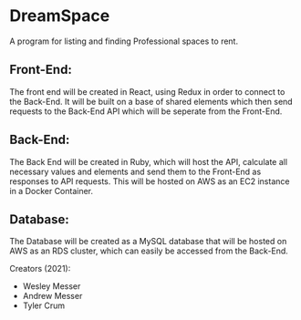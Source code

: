 # DreamSpace
A program for listing and finding Professional spaces to rent.

## Front-End:
  The front end will be created in React, using Redux in order to connect to the Back-End.  It will be built on a base of shared elements which then send requests to the Back-End API which will be seperate from the Front-End.

## Back-End:
  The Back End will be created in Ruby, which will host the API, calculate all necessary values and elements and send them to the Front-End as responses to API requests.  This will be hosted on AWS as an EC2 instance in a Docker Container.

## Database:
  The Database will be created as a MySQL database that will be hosted on AWS as an RDS cluster, which can easily be accessed from the Back-End.
  
Creators (2021):
  - Wesley Messer
  - Andrew Messer
  - Tyler Crum
